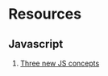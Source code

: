 # Resources
## Javascript
1. [Three new JS concepts](https://gist.github.com/gaearon/683e676101005de0add59e8bb345340c)


